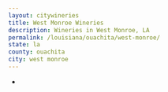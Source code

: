 ```yaml
---
layout: citywineries
title: West Monroe Wineries
description: Wineries in West Monroe, LA
permalink: /louisiana/ouachita/west-monroe/
state: la
county: ouachita
city: west monroe
---
```

-
